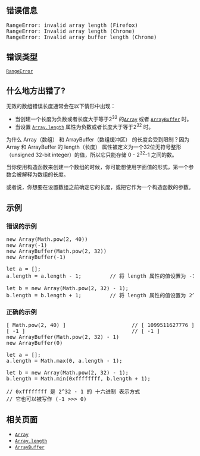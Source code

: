 ## 错误信息

<pre class="syntaxbox">RangeError: invalid array length (Firefox)
RangeError: Invalid array length (Chrome)
RangeError: Invalid array buffer length (Chrome)
</pre>

## 错误类型

[`RangeError`](/zh-CN/docs/Web/JavaScript/Reference/Global_Objects/RangeError "RangeError对象标明一个错误，当一个值不在其所允许的范围或者集合中。")

## 什么地方出错了?

无效的数组错误长度通常会在以下情形中出现：

*   当创建一个长度为负数或者长度大于等于2<sup>32</sup> 的[`Array`](/zh-CN/docs/Web/JavaScript/Reference/Array "此页面仍未被本地化, 期待您的翻译!") 或者 [`ArrayBuffer`](/zh-CN/docs/Web/JavaScript/Reference/Global_Objects/ArrayBuffer "ArrayBuffer （缓冲数组）是一种用于呈现通用、固定长度的二进制数据的类型。不能直接构造并填充 ArrayBuffer 的内容，而应该先创建一个 ArrayBufferView 对象，该对象用具体的格式来呈现 ArrayBuffer 的内容，你可以使用此对象来读写 ArrayBuffer 的内容。") 时。
*   当设置 [`Array.length`](/zh-CN/docs/Web/JavaScript/Reference/Global_Objects/Array/length "length 属性表示一个无符号 32-bit 整数，返回一个数组中的元素个数。") 属性为负数或者长度大于等于2<sup>32</sup> 时。

为什么 Array（数组） 和 ArrayBuffer（数组缓冲区） 的长度会受到限制？因为 Array 和 ArrayBuffer 的 length（长度） 属性被定义为一个32位无符号整形（unsigned 32-bit integer）的值，所以它只能存储 0 - 2<sup>32</sup>-1 之间的数。

当你使用构造函数来创建一个数组的时候，你可能想使用字面值的形式，第一个参数会被解释为数组的长度。

或者说，你想要在设置数组之前确定它的长度，或把它作为一个构造函数的参数。

## 示例

### 错误的示例

<pre class="brush: js example-bad">new Array(Math.pow(2, 40))
new Array(-1)
new ArrayBuffer(Math.pow(2, 32))
new ArrayBuffer(-1)

let a = [];
a.length = a.length - 1;         // 将 length 属性的值设置为 -1

let b = new Array(Math.pow(2, 32) - 1);
b.length = b.length + 1;         // 将 length 属性的值设置为 2^32
</pre>

### 正确的示例

<pre class="brush: js example-good">[ Math.pow(2, 40) ]                     // [ 1099511627776 ]
[ -1 ]                                  // [ -1 ]
new ArrayBuffer(Math.pow(2, 32) - 1)
new ArrayBuffer(0)

let a = [];
a.length = Math.max(0, a.length - 1);

let b = new Array(Math.pow(2, 32) - 1);
b.length = Math.min(0xffffffff, b.length + 1);   

// 0xffffffff 是 2^32 - 1 的 十六进制 表示方式
// 它也可以被写作 (-1 >>> 0)
</pre>

## 相关页面

*   [`Array`](/zh-CN/docs/Web/JavaScript/Reference/Array "此页面仍未被本地化, 期待您的翻译!")
*   [`Array.length`](/zh-CN/docs/Web/JavaScript/Reference/Global_Objects/Array/length "length 属性表示一个无符号 32-bit 整数，返回一个数组中的元素个数。")
*   [`ArrayBuffer`](/zh-CN/docs/Web/JavaScript/Reference/Global_Objects/ArrayBuffer "ArrayBuffer （缓冲数组）是一种用于呈现通用、固定长度的二进制数据的类型。不能直接构造并填充 ArrayBuffer 的内容，而应该先创建一个 ArrayBufferView 对象，该对象用具体的格式来呈现 ArrayBuffer 的内容，你可以使用此对象来读写 ArrayBuffer 的内容。")